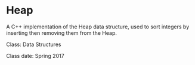 # Heap
A C++ implementation of the Heap data structure, used to sort integers by inserting then removing them from the Heap.

Class: Data Structures

Class date: Spring 2017
